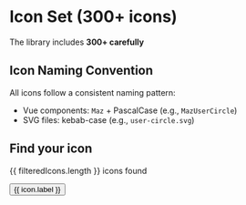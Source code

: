 # Icon Set (300+ icons)

The library includes **300+ carefully**

## Icon Naming Convention

All icons follow a consistent naming pattern:
- Vue components: `Maz` + PascalCase (e.g., `MazUserCircle`)
- SVG files: kebab-case (e.g., `user-circle.svg`)

## Find your icon

<ComponentDemo>
  <div class="maz-flex maz-flex-col maz-gap-4">
    <div class="maz-flex maz-gap-2">
      <MazInput v-model="search" label="Search icon" @update:model-value="search = $event.trim()" :left-icon="MazIcons.MazMagnifyingGlass" class="flex-1" />
      <p class="maz-text-muted">{{ filteredIcons.length }} icons found</p>
    </div>
    <div class="maz-grid maz-grid-cols-3 maz-gap-2">
      <button v-tooltip="icon.label" v-for="icon in filteredIcons" :key="icon.label" class="maz-flex maz-flex-col maz-items-center maz-gap-2 maz-text-center maz-border maz-border-solid maz-border-divider maz-rounded maz-p-4 maz-truncate" @click="copyIcon(icon.label)">
        <Component :is="icon.value" class="maz-text-2xl" />
        <span class="maz-text-xs maz-text-muted maz-truncate">{{ icon.label }}</span>
      </button>
    </div>
  </div>
</ComponentDemo>

<script setup>
import { ref, computed } from 'vue'
import { useToast } from 'maz-ui/composables/useToast'
import { vTooltip } from 'maz-ui/directives/vTooltip'

const MazIcons = await import('@maz-ui/icons')
const { success} = useToast()

const icons = Object.entries(MazIcons).map(([name, component]) => ({
  label: name,
  value: component,
}))

const search = ref()

const filteredIcons = computed(() => {
  console.log(search.value)
  if (!search.value) return icons

  return icons.filter(icon => icon.label.toLowerCase().includes(search.value.toLowerCase())).slice(0, 10)
})

const copyIcon = (icon) => {
  navigator.clipboard.writeText(icon)
  success('Icon copied to clipboard')
}
</script>
